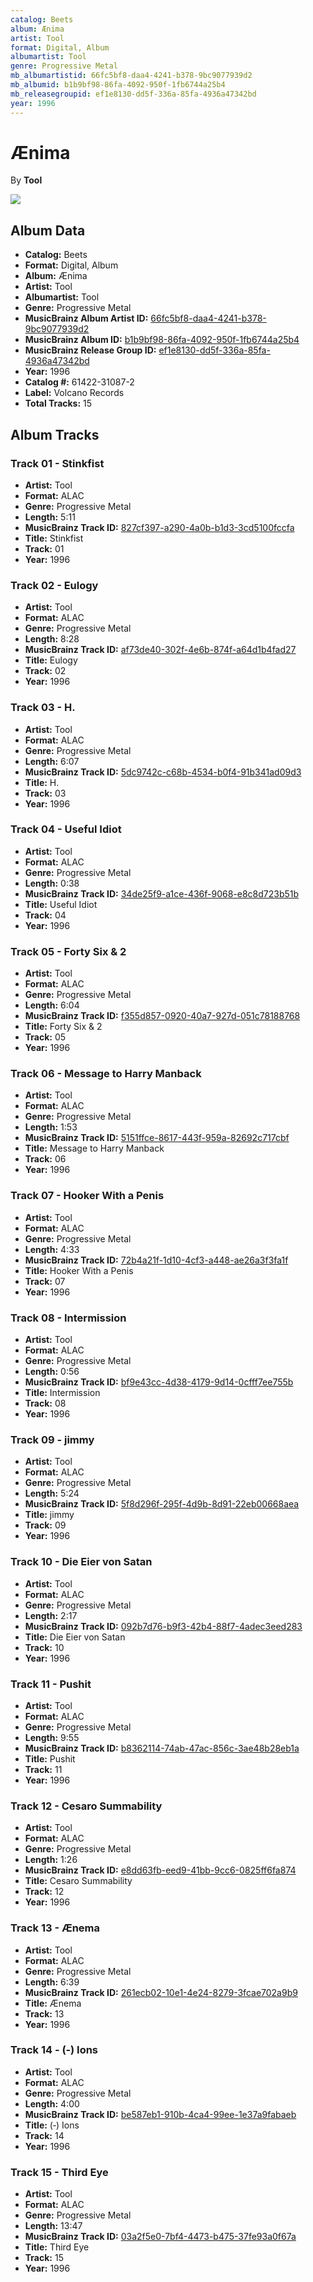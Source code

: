 ```yaml
---
catalog: Beets
album: Ænima
artist: Tool
format: Digital, Album
albumartist: Tool
genre: Progressive Metal
mb_albumartistid: 66fc5bf8-daa4-4241-b378-9bc9077939d2
mb_albumid: b1b9bf98-86fa-4092-950f-1fb6744a25b4
mb_releasegroupid: ef1e8130-dd5f-336a-85fa-4936a47342bd
year: 1996
---
```


# Ænima

By **Tool**

![](../../assets/beetscovers/Tool-Ænima.jpg)

## Album Data

- **Catalog:** Beets
- **Format:** Digital, Album
- **Album:** Ænima
- **Artist:** Tool
- **Albumartist:** Tool
- **Genre:** Progressive Metal
- **MusicBrainz Album Artist ID:** [66fc5bf8-daa4-4241-b378-9bc9077939d2](https://musicbrainz.org/artist/66fc5bf8-daa4-4241-b378-9bc9077939d2)
- **MusicBrainz Album ID:** [b1b9bf98-86fa-4092-950f-1fb6744a25b4](https://musicbrainz.org/release/b1b9bf98-86fa-4092-950f-1fb6744a25b4)
- **MusicBrainz Release Group ID:** [ef1e8130-dd5f-336a-85fa-4936a47342bd](https://musicbrainz.org/release-group/ef1e8130-dd5f-336a-85fa-4936a47342bd)
- **Year:** 1996
- **Catalog #:** 61422-31087-2
- **Label:** Volcano Records
- **Total Tracks:** 15

## Album Tracks

### Track 01 - Stinkfist

- **Artist:** Tool
- **Format:** ALAC
- **Genre:** Progressive Metal
- **Length:** 5:11
- **MusicBrainz Track ID:** [827cf397-a290-4a0b-b1d3-3cd5100fccfa](https://musicbrainz.org/recording/827cf397-a290-4a0b-b1d3-3cd5100fccfa)
- **Title:** Stinkfist
- **Track:** 01
- **Year:** 1996

### Track 02 - Eulogy

- **Artist:** Tool
- **Format:** ALAC
- **Genre:** Progressive Metal
- **Length:** 8:28
- **MusicBrainz Track ID:** [af73de40-302f-4e6b-874f-a64d1b4fad27](https://musicbrainz.org/recording/af73de40-302f-4e6b-874f-a64d1b4fad27)
- **Title:** Eulogy
- **Track:** 02
- **Year:** 1996

### Track 03 - H.

- **Artist:** Tool
- **Format:** ALAC
- **Genre:** Progressive Metal
- **Length:** 6:07
- **MusicBrainz Track ID:** [5dc9742c-c68b-4534-b0f4-91b341ad09d3](https://musicbrainz.org/recording/5dc9742c-c68b-4534-b0f4-91b341ad09d3)
- **Title:** H.
- **Track:** 03
- **Year:** 1996

### Track 04 - Useful Idiot

- **Artist:** Tool
- **Format:** ALAC
- **Genre:** Progressive Metal
- **Length:** 0:38
- **MusicBrainz Track ID:** [34de25f9-a1ce-436f-9068-e8c8d723b51b](https://musicbrainz.org/recording/34de25f9-a1ce-436f-9068-e8c8d723b51b)
- **Title:** Useful Idiot
- **Track:** 04
- **Year:** 1996

### Track 05 - Forty Six & 2

- **Artist:** Tool
- **Format:** ALAC
- **Genre:** Progressive Metal
- **Length:** 6:04
- **MusicBrainz Track ID:** [f355d857-0920-40a7-927d-051c78188768](https://musicbrainz.org/recording/f355d857-0920-40a7-927d-051c78188768)
- **Title:** Forty Six & 2
- **Track:** 05
- **Year:** 1996

### Track 06 - Message to Harry Manback

- **Artist:** Tool
- **Format:** ALAC
- **Genre:** Progressive Metal
- **Length:** 1:53
- **MusicBrainz Track ID:** [5151ffce-8617-443f-959a-82692c717cbf](https://musicbrainz.org/recording/5151ffce-8617-443f-959a-82692c717cbf)
- **Title:** Message to Harry Manback
- **Track:** 06
- **Year:** 1996

### Track 07 - Hooker With a Penis

- **Artist:** Tool
- **Format:** ALAC
- **Genre:** Progressive Metal
- **Length:** 4:33
- **MusicBrainz Track ID:** [72b4a21f-1d10-4cf3-a448-ae26a3f3fa1f](https://musicbrainz.org/recording/72b4a21f-1d10-4cf3-a448-ae26a3f3fa1f)
- **Title:** Hooker With a Penis
- **Track:** 07
- **Year:** 1996

### Track 08 - Intermission

- **Artist:** Tool
- **Format:** ALAC
- **Genre:** Progressive Metal
- **Length:** 0:56
- **MusicBrainz Track ID:** [bf9e43cc-4d38-4179-9d14-0cfff7ee755b](https://musicbrainz.org/recording/bf9e43cc-4d38-4179-9d14-0cfff7ee755b)
- **Title:** Intermission
- **Track:** 08
- **Year:** 1996

### Track 09 - jimmy

- **Artist:** Tool
- **Format:** ALAC
- **Genre:** Progressive Metal
- **Length:** 5:24
- **MusicBrainz Track ID:** [5f8d296f-295f-4d9b-8d91-22eb00668aea](https://musicbrainz.org/recording/5f8d296f-295f-4d9b-8d91-22eb00668aea)
- **Title:** jimmy
- **Track:** 09
- **Year:** 1996

### Track 10 - Die Eier von Satan

- **Artist:** Tool
- **Format:** ALAC
- **Genre:** Progressive Metal
- **Length:** 2:17
- **MusicBrainz Track ID:** [092b7d76-b9f3-42b4-88f7-4adec3eed283](https://musicbrainz.org/recording/092b7d76-b9f3-42b4-88f7-4adec3eed283)
- **Title:** Die Eier von Satan
- **Track:** 10
- **Year:** 1996

### Track 11 - Pushit

- **Artist:** Tool
- **Format:** ALAC
- **Genre:** Progressive Metal
- **Length:** 9:55
- **MusicBrainz Track ID:** [b8362114-74ab-47ac-856c-3ae48b28eb1a](https://musicbrainz.org/recording/b8362114-74ab-47ac-856c-3ae48b28eb1a)
- **Title:** Pushit
- **Track:** 11
- **Year:** 1996

### Track 12 - Cesaro Summability

- **Artist:** Tool
- **Format:** ALAC
- **Genre:** Progressive Metal
- **Length:** 1:26
- **MusicBrainz Track ID:** [e8dd63fb-eed9-41bb-9cc6-0825ff6fa874](https://musicbrainz.org/recording/e8dd63fb-eed9-41bb-9cc6-0825ff6fa874)
- **Title:** Cesaro Summability
- **Track:** 12
- **Year:** 1996

### Track 13 - Ænema

- **Artist:** Tool
- **Format:** ALAC
- **Genre:** Progressive Metal
- **Length:** 6:39
- **MusicBrainz Track ID:** [261ecb02-10e1-4e24-8279-3fcae702a9b9](https://musicbrainz.org/recording/261ecb02-10e1-4e24-8279-3fcae702a9b9)
- **Title:** Ænema
- **Track:** 13
- **Year:** 1996

### Track 14 - (‐) Ions

- **Artist:** Tool
- **Format:** ALAC
- **Genre:** Progressive Metal
- **Length:** 4:00
- **MusicBrainz Track ID:** [be587eb1-910b-4ca4-99ee-1e37a9fabaeb](https://musicbrainz.org/recording/be587eb1-910b-4ca4-99ee-1e37a9fabaeb)
- **Title:** (‐) Ions
- **Track:** 14
- **Year:** 1996

### Track 15 - Third Eye

- **Artist:** Tool
- **Format:** ALAC
- **Genre:** Progressive Metal
- **Length:** 13:47
- **MusicBrainz Track ID:** [03a2f5e0-7bf4-4473-b475-37fe93a0f67a](https://musicbrainz.org/recording/03a2f5e0-7bf4-4473-b475-37fe93a0f67a)
- **Title:** Third Eye
- **Track:** 15
- **Year:** 1996

